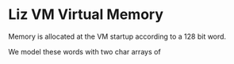 # Liz VM Virtual Memory

Memory is allocated at the VM startup according to a 128 bit word.

We model these words with two char arrays of 